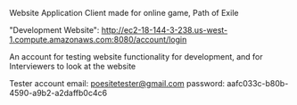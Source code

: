 Website Application Client made for online game, Path of Exile

"Development Website": http://ec2-18-144-3-238.us-west-1.compute.amazonaws.com:8080/account/login

An account for testing website functionality for development, and for Interviewers to look at the website

Tester account
email: poesitetester@gmail.com
password: aafc033c-b80b-4590-a9b2-a2daffb0c4c6

